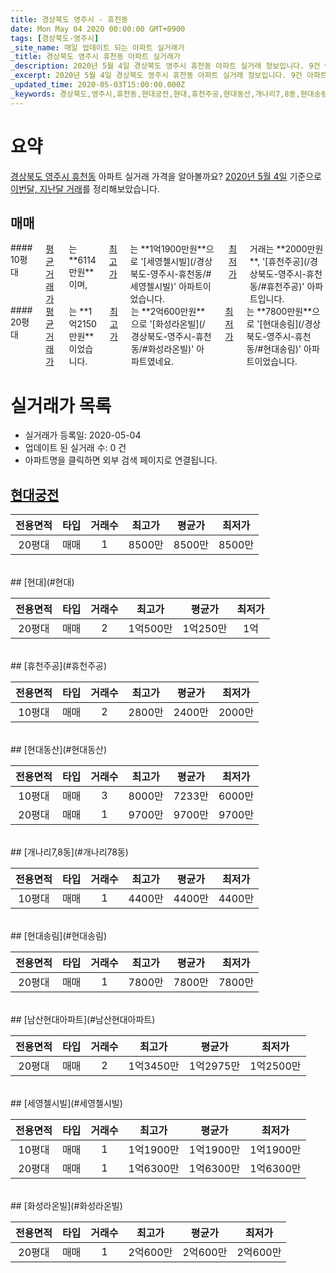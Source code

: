 ```yaml
---
title: 경상북도 영주시 - 휴천동
date: Mon May 04 2020 00:00:00 GMT+0900
tags: [경상북도-영주시]
_site_name: 매일 업데이트 되는 아파트 실거래가
_title: 경상북도 영주시 휴천동 아파트 실거래가
_description: 2020년 5월 4일 경상북도 영주시 휴천동 아파트 실거래 정보입니다. 9건 아파트 정보가 있습니다.
_excerpt: 2020년 5월 4일 경상북도 영주시 휴천동 아파트 실거래 정보입니다. 9건 아파트 정보가 있습니다.
_updated_time: 2020-05-03T15:00:00.000Z
_keywords: 경상북도,영주시,휴천동,현대궁전,현대,휴천주공,현대동산,개나리7,8동,현대송림,남산현대아파트,세영첼시빌,화성라온빌
---
```





# 요약
<ins>경상북도 영주시 휴천동</ins> 아파트 실거래 가격을 알아볼까요? <ins>2020년 5월 4일</ins> 기준으로 <ins>이번달, 지난달 거래</ins>를 정리해보았습니다.

## 매매
<div class="container">
<div class="six columns" markdown="1">
#### 10평대
<ins>평균 거래가</ins>는 **6114만원**이며, <ins>최고가</ins>는 **1억1900만원**으로 '[세영첼시빌](/경상북도-영주시-휴천동/#세영첼시빌)' 아파트이었습니다. <ins>최저가</ins> 거래는 **2000만원**, '[휴천주공](/경상북도-영주시-휴천동/#휴천주공)' 아파트입니다.
</div>
<div class="six columns" markdown="1">
#### 20평대
<ins>평균 거래가</ins>는 **1억2150만원**이었습니다. <ins>최고가</ins>는 **2억600만원**으로 '[화성라온빌](/경상북도-영주시-휴천동/#화성라온빌)' 아파트였네요. <ins>최저가</ins>는 **7800만원**으로 '[현대송림](/경상북도-영주시-휴천동/#현대송림)' 아파트이었습니다.
</div>
</div>



# 실거래가 목록
- 실거래가 등록일: 2020-05-04
- 업데이트 된 실거래 수: 0 건
- 아파트명을 클릭하면 외부 검색 페이지로 연결됩니다.

## [현대궁전](#현대궁전)

|전용면적|타입|거래수|최고가|평균가|최저가|
|:---:|:---:|:---:|:---:|:---:|:---:|
|20평대|<span class="deal-type-1">매매</span>|1|8500만|8500만|8500만|

<br/>
## [현대](#현대)

|전용면적|타입|거래수|최고가|평균가|최저가|
|:---:|:---:|:---:|:---:|:---:|:---:|
|20평대|<span class="deal-type-1">매매</span>|2|1억500만|1억250만|1억|

<br/>
## [휴천주공](#휴천주공)

|전용면적|타입|거래수|최고가|평균가|최저가|
|:---:|:---:|:---:|:---:|:---:|:---:|
|10평대|<span class="deal-type-1">매매</span>|2|2800만|2400만|2000만|

<br/>
## [현대동산](#현대동산)

|전용면적|타입|거래수|최고가|평균가|최저가|
|:---:|:---:|:---:|:---:|:---:|:---:|
|10평대|<span class="deal-type-1">매매</span>|3|8000만|7233만|6000만|
|20평대|<span class="deal-type-1">매매</span>|1|9700만|9700만|9700만|

<br/>
## [개나리7,8동](#개나리78동)

|전용면적|타입|거래수|최고가|평균가|최저가|
|:---:|:---:|:---:|:---:|:---:|:---:|
|10평대|<span class="deal-type-1">매매</span>|1|4400만|4400만|4400만|

<br/>
## [현대송림](#현대송림)

|전용면적|타입|거래수|최고가|평균가|최저가|
|:---:|:---:|:---:|:---:|:---:|:---:|
|20평대|<span class="deal-type-1">매매</span>|1|7800만|7800만|7800만|

<br/>
## [남산현대아파트](#남산현대아파트)

|전용면적|타입|거래수|최고가|평균가|최저가|
|:---:|:---:|:---:|:---:|:---:|:---:|
|20평대|<span class="deal-type-1">매매</span>|2|1억3450만|1억2975만|1억2500만|

<br/>
## [세영첼시빌](#세영첼시빌)

|전용면적|타입|거래수|최고가|평균가|최저가|
|:---:|:---:|:---:|:---:|:---:|:---:|
|10평대|<span class="deal-type-1">매매</span>|1|1억1900만|1억1900만|1억1900만|
|20평대|<span class="deal-type-1">매매</span>|1|1억6300만|1억6300만|1억6300만|

<br/>
## [화성라온빌](#화성라온빌)

|전용면적|타입|거래수|최고가|평균가|최저가|
|:---:|:---:|:---:|:---:|:---:|:---:|
|20평대|<span class="deal-type-1">매매</span>|1|2억600만|2억600만|2억600만|

<br/>



